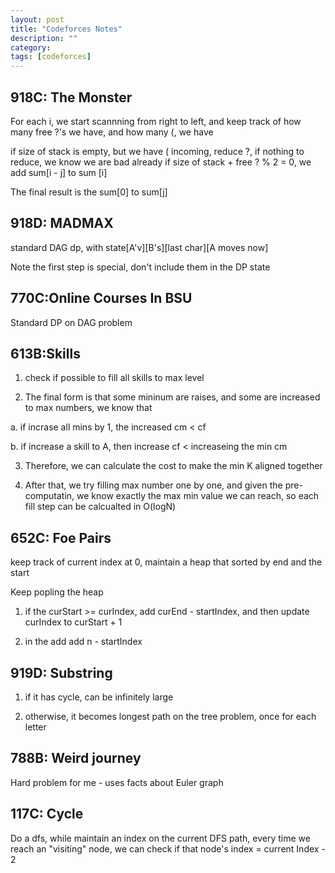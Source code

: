 ```yaml
---
layout: post
title: "Codeforces Notes" 
description: ""
category: 
tags: [codeforces]
---
```


918C: The Monster
--------
For each i,
we start scannning from right to left, and keep track of how many free ?'s we have, and how many (, we have

if size of stack is empty, but we have ( incoming, reduce ?, if nothing to reduce, we know we are bad already
if size of stack + free ? % 2 = 0, we add sum[i - j] to sum [i]

The final result is the sum[0]  to sum[j]

918D: MADMAX
-------
standard DAG dp, with state[A'v][B's][last char][A moves now]

Note the first step is special, don't include them in the DP state

770C:Online Courses In BSU
---------
Standard DP on DAG problem

613B:Skills
---------
1. check if possible to fill all skills to max level

2. The final form is that some mininum are raises, and some are increased to max numbers, we know that

a. if incrase all mins by 1, the increased cm  <  cf

b. if increase a skill to A, then increase cf < increaseing the min cm

3. Therefore, we can calculate the cost to make the min K aligned together

4. After that, we try filling max number one by one, and given the pre-computatin, we know exactly the max min value we can reach, so each fill step can be calcualted in O(logN)

652C: Foe Pairs
----------
keep track of current index at 0, maintain a heap that sorted by end and the start

Keep popling the heap

1. if the curStart >= curIndex, add curEnd - startIndex, and then update curIndex to curStart + 1

2. in the add add n - startIndex

919D: Substring
----------
1. if it has cycle, can be infinitely large

2. otherwise, it becomes longest path on the tree problem, once for each letter

788B: Weird journey
----------
Hard problem for me - uses facts about Euler graph

117C: Cycle
----------
Do a dfs, while maintain an index on the current DFS path, every time we reach an "visiting" node, we can check if that node's index = current Index - 2









